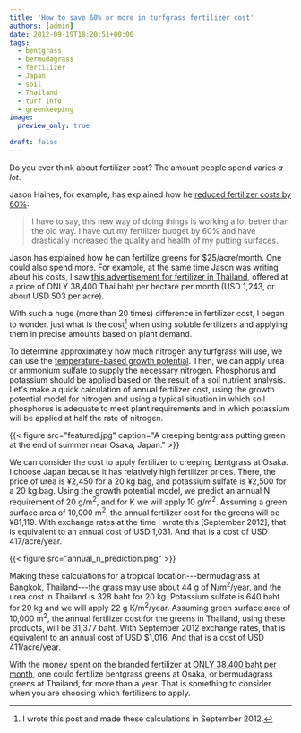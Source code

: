 ```yaml
---
title: 'How to save 60% or more in turfgrass fertilizer cost'
authors: [admin]
date: 2012-09-19T18:20:51+00:00
tags:
  - bentgrass
  - bermudagrass
  - fertilizer
  - Japan
  - soil
  - Thailand
  - turf info
  - greenkeeping
image:
  preview_only: true

draft: false
---
```


Do you ever think about fertilizer cost? The amount people spend varies *a lot*. 

Jason Haines, for example, has explained how he [reduced fertilizer costs by 60%](https://fusariummy.blogspot.com/2012/09/how-much-nitrogen.html):

> I have to say, this new way of doing things is working a lot better than the old way. I have cut my fertilizer budget by 60% and have drastically increased the quality and health of my putting surfaces.

Jason has explained how he can fertilize greens for $25/acre/month. One could also spend more. For example, at the same time Jason was writing about his costs, I saw [this advertisement for fertilizer in Thailand](https://on.fb.me/S5bYpV), offered at a price of ONLY 38,400 Thai baht per hectare per month (USD 1,243, or about USD 503 per acre).

With such a huge (more than 20 times) difference in fertilizer cost, I began to wonder, just what is the cost[^1] when using soluble fertilizers and applying them in precise amounts based on plant demand.

[^1]: I wrote this post and made these calculations in September 2012.

To determine approximately how much nitrogen any turfgrass will use, we can use the [temperature-based growth potential](https://www.files.asianturfgrass.com/201306_growth_potential.pdf). Then, we can apply urea or ammonium sulfate to supply the necessary nitrogen. Phosphorus and potassium should be applied based on the result of a soil nutrient analysis. Let's make a quick calculation of annual fertilizer cost, using the growth potential model for nitrogen and using a typical situation in which soil phosphorus is adequate to meet plant requirements and in which potassium will be applied at half the rate of nitrogen.

{{< figure src="featured.jpg" caption="A creeping bentgrass putting green at the end of summer near Osaka, Japan." >}}

We can consider the cost to apply fertilizer to creeping bentgrass at Osaka. I choose Japan because it has relatively high fertilizer prices. There, the price of urea is ¥2,450 for a 20 kg bag, and potassium sulfate is ¥2,500 for a 20 kg bag. Using the growth potential model, we predict an annual N requirement of 20 g/m<sup>2</sup>, and for K we will apply 10 g/m<sup>2</sup>. Assuming a green surface area of 10,000 m<sup>2</sup>, the annual fertilizer cost for the greens will be ¥81,119. With exchange rates at the time I wrote this [September 2012], that is equivalent to an annual cost of USD 1,031. And that is a cost of USD 417/acre/year.

{{< figure src="annual_n_prediction.png" >}}

Making these calculations for a tropical location---bermudagrass at Bangkok, Thailand---the grass may use about 44 g of N/m<sup>2</sup>/year, and the urea cost in Thailand is 328 baht for 20 kg. Potassium sulfate is 640 baht for 20 kg and we will apply 22 g K/m<sup>2</sup>/year. Assuming green surface area of 10,000 m<sup>2</sup>, the annual fertilizer cost for the greens in Thailand, using these products, will be 31,377 baht. With September 2012 exchange rates, that is equivalent to an annual cost of USD $1,016. And that is a cost of USD 411/acre/year.

With the money spent on the branded fertilizer at [ONLY 38,400 baht per month](https://on.fb.me/S5bYpV), one could fertilize bentgrass greens at Osaka, or bermudagrass greens at Thailand, for more than a year. That is something to consider when you are choosing which fertilizers to apply.
